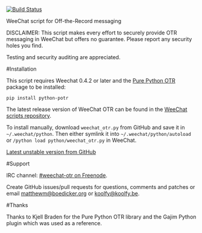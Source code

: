 [![Build Status](https://travis-ci.org/mmb/weechat-otr.png)](https://travis-ci.org/mmb/weechat-otr)

WeeChat script for Off-the-Record messaging

DISCLAIMER: This script makes every effort to securely provide OTR
messaging in WeeChat but offers no guarantee. Please report any security
holes you find.

Testing and security auditing are appreciated.

#Installation

This script requires Weechat 0.4.2 or later and the
[Pure Python OTR](https://github.com/afflux/pure-python-otr)
package to be installed:

`pip install python-potr`

The latest release version of WeeChat OTR can be found in the
[WeeChat scripts repository](https://www.weechat.org/scripts/source/otr.py.html/).

To install manually, download `weechat_otr.py` from GitHub and save it in
`~/.weechat/python`. Then either symlink it into
`~/.weechat/python/autoload` or `/python load python/weechat_otr.py`
in WeeChat.

[Latest unstable version from GitHub](https://raw.githubusercontent.com/mmb/weechat-otr/master/weechat_otr.py)

#Support

IRC channel: [#weechat-otr on Freenode](ircs://chat.freenode.net:6697).

Create GitHub issues/pull requests for questions, comments and patches or
email matthewm@boedicker.org or koolfy@koolfy.be.

#Thanks

Thanks to Kjell Braden for the Pure Python OTR library and the Gajim
Python plugin which was used as a reference.
